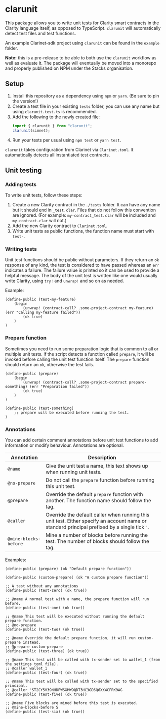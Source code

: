 # clarunit

This package allows you to write unit tests for Clarity smart contracts in the 
Clarity language itself, as opposed to TypeScript. `clarunit` will automatically
detect test files and test functions.

An example Clarinet-sdk project using `clarunit` can be found in the `example`
folder.

**Note:** this is a pre-release to be able to both use the `clarunit` workflow
as well as evaluate it. The package will eventually be moved into a monorepo
and properly published on NPM under the Stacks organisation.

## Setup

1. Install this repository as a dependency using `npm` or `yarn`. (Be sure to
   pin the version!)
2. Create a test file in your existing `tests` folder, you can use any name but
   using `clarunit.test.ts` is recommended.
3. Add the following to the newly created file:
   ```ts
   import { clarunit } from "clarunit";
   clarunit(simnet);
   ```
4. Run your tests per usual using `npm test` or `yarn test`.

`clarunit` takes configuration from Clarinet via `Clarinet.toml`. It
automatically detects all instantiated test contracts.

## Unit testing

### Adding tests

To write unit tests, follow these steps:

1. Create a new Clarity contract in the `./tests` folder. It can have any name
   but it should end in `_test.clar`. Files that do not follow this convention
   are ignored. (For example: `my-contract_test.clar` will be included and
   `my-contract.clar` will not.)
2. Add the new Clarity contract to `Clarinet.toml`.
3. Write unit tests as public functions, the function name must start with
   `test-`.

### Writing tests

Unit test functions should be public without parameters. If they return an `ok`
response of any kind, the test is considered to have passed whereas an `err`
indicates a failure. The failure value is printed so it can be used to provide a
helpful message. The body of the unit test is written like one would usually
write Clarity, using `try!` and `unwrap!` and so on as needed.

Example:

```clarity
(define-public (test-my-feature)
	(begin
		(unwrap! (contract-call? .some-project-contract my-feature) (err "Calling my-feature failed"))
		(ok true)
	)
)
```

### Prepare function

Sometimes you need to run some preparation logic that is common to all or
multiple unit tests. If the script detects a function called `prepare`, it will
be invoked before calling the unit test function itself. The `prepare` function
should return an `ok`, otherwise the test fails.

```clarity
(define-public (prepare)
	(begin
		(unwrap! (contract-call? .some-project-contract prepare-something) (err "Preparation failed"))
		(ok true)
	)
)

(define-public (test-something)
	;; prepare will be executed before running the test.
)
```

### Annotations

You can add certain comment annotations before unit test functions to add
information or modify behaviour. Annotations are optional.

| Annotation            | Description                                                                                                                                  |
|-----------------------|----------------------------------------------------------------------------------------------------------------------------------------------|
| `@name`               | Give the unit test a name, this text shows up when running unit tests.                                                                       |
| `@no-prepare`         | Do not call the `prepare` function before running this unit test.                                                                            |
| `@prepare`            | Override the default `prepare` function with another. The function name should follow the tag.                                               |
| `@caller`             | Override the default caller when running this unit test. Either specify an account name or standard principal prefixed by a single tick `'`. |
| `@mine-blocks-before` | Mine a number of blocks before running the test. The number of blocks should follow the tag.                                                 |

Examples:

```clarity
(define-public (prepare) (ok "Default prepare function"))

(define-public (custom-prepare) (ok "A custom prepare function"))

;; A test without any annotations
(define-public (test-zero) (ok true))

;; @name A normal test with a name, the prepare function will run before.
(define-public (test-one) (ok true))

;; @name This test will be executed without running the default prepare function.
;; @no-prepare
(define-public (test-two) (ok true))

;; @name Override the default prepare function, it will run custom-prepare instead.
;; @prepare custom-prepare
(define-public (test-three) (ok true))

;; @name This test will be called with tx-sender set to wallet_1 (from the settings toml file).
;; @caller wallet_1
(define-public (test-four) (ok true))

;; @name This test will be called with tx-sender set to the specified principal.
;; @caller 'ST2CY5V39NHDPWSXMW9QDT3HC3GD6Q6XX4CFRK9AG
(define-public (test-five) (ok true))

;; @name Five blocks are mined before this test is executed.
;; @mine-blocks-before 5
(define-public (test-six) (ok true))
```